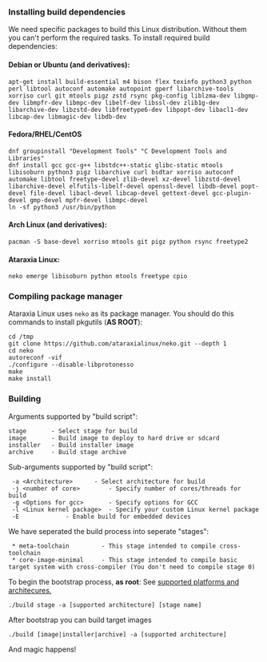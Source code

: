 ### Installing build dependencies
We need specific packages to build this Linux distribution. Without them you can't perform the required tasks. To install required build dependencies:
#### Debian or Ubuntu (and derivatives):
```
apt-get install build-essential m4 bison flex texinfo python3 python perl libtool autoconf automake autopoint gperf libarchive-tools xorriso curl git mtools pigz zstd rsync pkg-config liblzma-dev libgmp-dev libmpfr-dev libmpc-dev libelf-dev libssl-dev zlib1g-dev libarchive-dev libzstd-dev libfreetype6-dev libpopt-dev libacl1-dev libcap-dev libmagic-dev libdb-dev
```
#### Fedora/RHEL/CentOS
```
dnf groupinstall "Development Tools" "C Development Tools and Libraries"
dnf install gcc gcc-g++ libstdc++-static glibc-static mtools libisoburn python3 pigz libarchive curl bsdtar xorriso autoconf automake libtool freetype-devel zlib-devel xz-devel libzstd-devel libarchive-devel elfutils-libelf-devel openssl-devel libdb-devel popt-devel file-devel libacl-devel libcap-devel gettext-devel gcc-plugin-devel gmp-devel mpfr-devel libmpc-devel
ln -sf python3 /usr/bin/python
```
#### Arch Linux (and derivatives):
```
pacman -S base-devel xorriso mtools git pigz python rsync freetype2
```
#### Ataraxia Linux:
```
neko emerge libisoburn python mtools freetype cpio
```

### Compiling package manager
Ataraxia Linux uses `neko` as its package manager. You should do this commands to install pkgutils (**AS ROOT**):
```
cd /tmp
git clone https://github.com/ataraxialinux/neko.git --depth 1
cd neko
autoreconf -vif
./configure --disable-libprotonesso
make
make install
```

### Building
Arguments supported by "build script":
```
stage		- Select stage for build
image		- Build image to deploy to hard drive or sdcard
installer	- Build installer image
archive		- Build stage archive
```
Sub-arguments supported by "build script":
```
 -a <Architecture>		- Select architecture for build
 -j <number of core>		- Specify number of cores/threads for build
 -g <Options for gcc>		- Specify options for GCC
 -l <Linux kernel package>	- Specify your custom Linux kernel package
 -E				- Enable build for embedded devices
```
We have seperated the build process into seperate "stages":
```
 * meta-toolchain         - This stage intended to compile cross-toolchain
 * core-image-minimal     - This stage intended to compile basic target system with cross-compiler (You don't need to compile stage 0)
```
To begin the bootstrap process, **as root**:
See [supported platforms and architecures.](platforms.md)
```
./build stage -a [supported architecture] [stage name]
```
After bootstrap you can build target images
```
./build [image|installer|archive] -a [supported architecture]
```
And magic happens!
